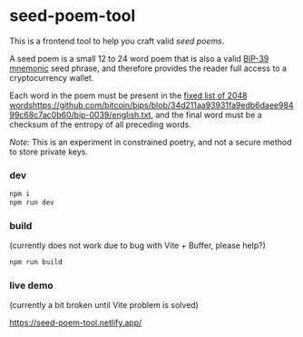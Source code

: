 # seed-poem-tool

This is a frontend tool to help you craft valid _seed poems_.

A seed poem is a small 12 to 24 word poem that is also a valid [BIP-39 mnemonic](https://github.com/bitcoin/bips/blob/master/bip-0039.mediawiki) seed phrase, and therefore provides the reader full access to a cryptocurrency wallet.

Each word in the poem must be present in the [fixed list of 2048 words]()https://github.com/bitcoin/bips/blob/34d211aa93931fa9edb6daee98499c68c7ac0b60/bip-0039/english.txt, and the final word must be a checksum of the entropy of all preceding words.

_Note:_ This is an experiment in constrained poetry, and not a secure method to store private keys.

### dev

```sh
npm i
npm run dev
```

### build

(currently does not work due to bug with Vite + Buffer, please help?)

```sh
npm run build
```

### live demo

(currently a bit broken until Vite problem is solved)

https://seed-poem-tool.netlify.app/
